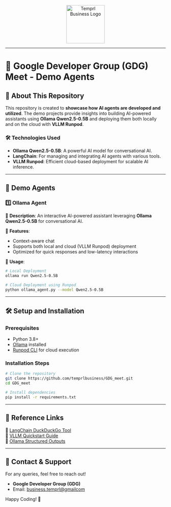 <p align="center">
  <img src="https://business.temprl.pro/_next/image?url=%2F_next%2Fstatic%2Fmedia%2Flogo_with_pro.20f29042.png&w=384&q=75" alt="Temprl Business Logo" height="120">
</p>

---

# 🚀 Google Developer Group (GDG) Meet - Demo Agents

## 🎯 About This Repository
This repository is created to **showcase how AI agents are developed and utilized**. The demo projects provide insights into building AI-powered assistants using **Ollama Qwen2.5-0.5B** and deploying them both locally and on the cloud with **VLLM Runpod**. 

### 🛠️ Technologies Used
- **Ollama Qwen2.5-0.5B**: A powerful AI model for conversational AI.
- **LangChain**: For managing and integrating AI agents with various tools.
- **VLLM Runpod**: Efficient cloud-based deployment for scalable AI inference.

---

## 📌 Demo Agents

### 1️⃣ Ollama Agent
🔹 **Description**: An interactive AI-powered assistant leveraging **Ollama Qwen2.5-0.5B** for conversational AI.

🔹 **Features**:
- Context-aware chat
- Supports both local and cloud (VLLM Runpod) deployment
- Optimized for quick responses and low-latency interactions

🔹 **Usage**:
```bash
# Local Deployment
ollama run Qwen2.5-0.5B

# Cloud Deployment using Runpod
python ollama_agent.py --model Qwen2.5-0.5B
```

---

## 🛠️ Setup and Installation
### Prerequisites
- Python 3.8+
- [Ollama](https://ollama.ai/) installed
- [Runpod CLI](https://runpod.io/) for cloud execution

### Installation Steps
```bash
# Clone the repository
git clone https://github.com/temprlbusiness/GDG_meet.git
cd GDG_meet

# Install dependencies
pip install -r requirements.txt
```

---

## 🔗 Reference Links
📌 [LangChain DuckDuckGo Tool](https://python.langchain.com/docs/integrations/tools/ddg/)  
📌 [VLLM Quickstart Guide](https://docs.vllm.ai/en/stable/getting_started/quickstart.html)  
📌 [Ollama Structured Outputs](https://ollama.com/blog/structured-outputs)  

---

## 📢 Contact & Support
For any queries, feel free to reach out!
- **Google Developer Group (GDG)**
- Email: [business.temprl@gmailcom](mailto:business.temprl@gmailcom)

Happy Coding! 🎉
